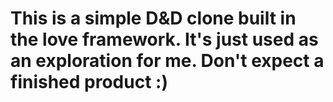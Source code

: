 # This is a simple D&D clone built in the love framework. It's just used as an exploration for me. Don't expect a finished product :) 